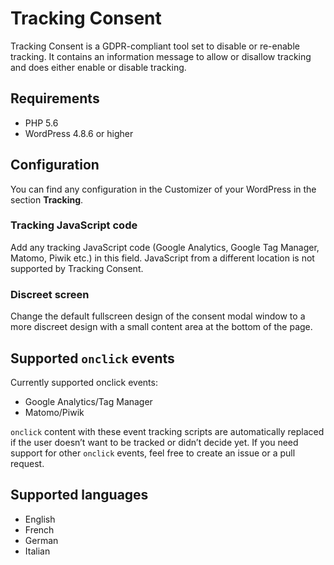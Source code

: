 # Tracking Consent

Tracking Consent is a GDPR-compliant tool set to disable or re-enable tracking. It contains an information message to allow or disallow tracking and does either enable or disable tracking.

## Requirements

* PHP 5.6
* WordPress 4.8.6 or higher

## Configuration

You can find any configuration in the Customizer of your WordPress in the section **Tracking**.

### Tracking JavaScript code

Add any tracking JavaScript code (Google Analytics, Google Tag Manager, Matomo, Piwik etc.) in this field. JavaScript from a different location is not supported by Tracking Consent.

### Discreet screen

Change the default fullscreen design of the consent modal window to a more discreet design with a small content area at the bottom of the page.

## Supported `onclick` events

Currently supported onclick events:

* Google Analytics/Tag Manager
* Matomo/Piwik

`onclick` content with these event tracking scripts are automatically replaced if the user doesn’t want to be tracked or didn’t decide yet. If you need support for other `onclick` events, feel free to create an issue or a pull request.

## Supported languages

* English
* French
* German
* Italian
